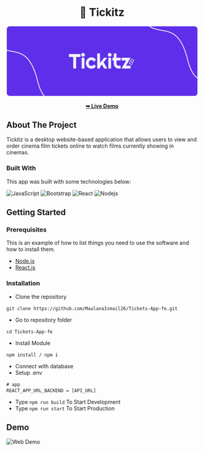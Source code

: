 <!-- HEADER -->
<div align="center">

# 🎥 Tickitz

</div>

<!-- BANNER -->
![Web Demo](./website-demo-image/banner-icon.png "Banner Icon")

<div align="center">

<a href="https://tickets-app-fe.vercel.app/" align="center"><strong>➥ Live Demo</strong></a> 

</div>

<!-- CONTENT -->
<!-- About The Project -->
## About The Project
Tickitz is a desktop website-based application that allows users to view and order cinema film tickets online to watch films currently showing in cinemas.

### Built With
This app was built with some technologies below:
<br />

![JavaScript](https://img.shields.io/badge/JavaScript-F7DF1E?style=for-the-badge&logo=javascript&logoColor=black "JavaScript")
![Bootstrap](https://img.shields.io/badge/Bootstrap-563D7C?style=for-the-badge&logo=bootstrap&logoColor=white "Bootstrap")
![React](https://img.shields.io/badge/React-20232A?style=for-the-badge&logo=react&logoColor=61DAFB "React")
![](https://img.shields.io/badge/Node.js-43853D?style=for-the-badge&logo=node.js&logoColor=white "Nodejs")

<!-- Getting Started -->
## Getting Started

### Prerequisites

This is an example of how to list things you need to use the software and how to install them.

* [Node.js](https://nodejs.org/en/download/)
* [React.js](https://reactjs.org/docs/create-a-new-react-app.html)

### Installation

- Clone the repository
```
git clone https://github.com/MaulanaIsmail26/Tickets-App-fe.git
```
- Go to repository folder
```
cd Tickets-App-fe
```
- Install Module
```
npm install / npm i
```
- Connect with database
- Setup .env
```env
# app
REACT_APP_URL_BACKEND = [API_URL]
```
- Type `npm run build` To Start Development
- Type `npm run start` To Start Production

<!-- ### Setup .env example

Create .env file in your root project folder.

```env
# app
NEXT_PUBLIC_BACKEND_URL = [API_URL]
``` -->

<!-- Contributing -->
<!-- ## Contributing

Contributions are what make the open source community such an amazing place to be learn, inspire, and create. Any contributions you make are **greatly appreciated**.

1. Fork the Project
2. Create your Feature Branch (`git checkout -b feature/AmazingFeature`)
3. Commit your Changes (`git commit -m 'Add some AmazingFeature'`)
4. Push to the Branch (`git push origin feature/AmazingFeature`)
5. Open a Pull Request -->

<!-- Demo -->
## Demo

![Web Demo](./website-demo-image/image-demo.png "Image Demo")